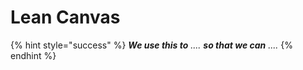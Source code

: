 # Lean Canvas

{% hint style="success" %}
_**We use this to** .... **so that we can** ...._ &#x20;
{% endhint %}
